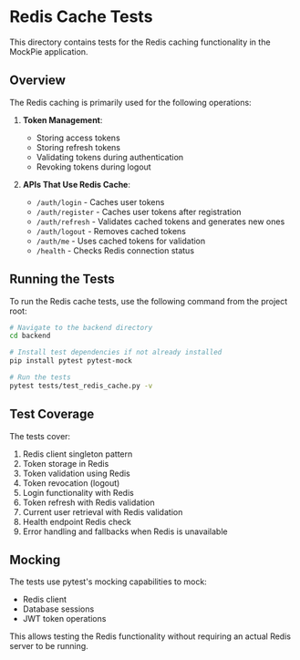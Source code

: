 # Redis Cache Tests

This directory contains tests for the Redis caching functionality in the MockPie application.

## Overview

The Redis caching is primarily used for the following operations:

1. **Token Management**:
   - Storing access tokens
   - Storing refresh tokens
   - Validating tokens during authentication
   - Revoking tokens during logout

2. **APIs That Use Redis Cache**:
   - `/auth/login` - Caches user tokens
   - `/auth/register` - Caches user tokens after registration
   - `/auth/refresh` - Validates cached tokens and generates new ones
   - `/auth/logout` - Removes cached tokens
   - `/auth/me` - Uses cached tokens for validation
   - `/health` - Checks Redis connection status

## Running the Tests

To run the Redis cache tests, use the following command from the project root:

```bash
# Navigate to the backend directory
cd backend

# Install test dependencies if not already installed
pip install pytest pytest-mock

# Run the tests
pytest tests/test_redis_cache.py -v
```

## Test Coverage

The tests cover:

1. Redis client singleton pattern
2. Token storage in Redis
3. Token validation using Redis
4. Token revocation (logout)
5. Login functionality with Redis
6. Token refresh with Redis validation
7. Current user retrieval with Redis validation
8. Health endpoint Redis check
9. Error handling and fallbacks when Redis is unavailable

## Mocking

The tests use pytest's mocking capabilities to mock:
- Redis client
- Database sessions
- JWT token operations

This allows testing the Redis functionality without requiring an actual Redis server to be running.
